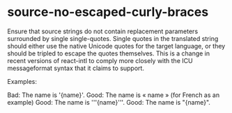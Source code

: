 # source-no-escaped-curly-braces

Ensure that source strings do not contain replacement parameters surrounded by
single single-quotes. Single quotes in the translated string should either use the
native Unicode quotes for the target language, or they should be tripled to escape
the quotes themselves. This is a change in recent versions of react-intl to comply
more closely with the ICU messageformat syntax that it claims to support.

Examples:

Bad: The name is '{name}'.
Good: The name is « name »  (for French as an example)
Good: The name is '''{name}'''.
Good: The name is "{name}".
